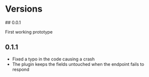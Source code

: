 # Versions

## 0.0.1

First working prototype

## 0.1.1

- Fixed a typo in the code causing a crash
- The plugin keeps the fields untouched when the endpoint fails to respond